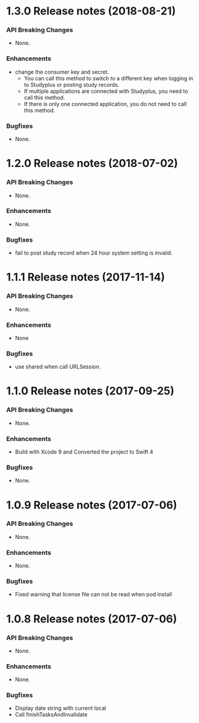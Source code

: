 1.3.0 Release notes (2018-08-21)
=============================================================

### API Breaking Changes

* None.

### Enhancements

* change the consumer key and secret.
  * You can call this method to switch to a different key when logging in to Studyplus or posting study records.
  * If multiple applications are connected with Studyplus, you need to call this method.
  * If there is only one connected application, you do not need to call this method.

### Bugfixes

* None.

1.2.0 Release notes (2018-07-02)
=============================================================

### API Breaking Changes

* None.

### Enhancements

* None.

### Bugfixes

* fail to post study record when 24 hour system setting is invalid.

1.1.1 Release notes (2017-11-14)
=============================================================

### API Breaking Changes

* None.

### Enhancements

* None

### Bugfixes

* use shared when call URLSession.

1.1.0 Release notes (2017-09-25)
=============================================================

### API Breaking Changes

* None.

### Enhancements

* Build with Xcode 9 and Converted the project to Swift 4

### Bugfixes

* None.

1.0.9 Release notes (2017-07-06)
=============================================================

### API Breaking Changes

* None.

### Enhancements

* None.

### Bugfixes

* Fixed warning that license file can not be read when pod install

1.0.8 Release notes (2017-07-06)
=============================================================

### API Breaking Changes

* None.

### Enhancements

* None.

### Bugfixes

* Display date string with current local
* Call finishTasksAndInvalidate
